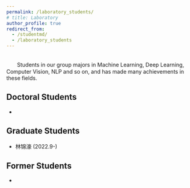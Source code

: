 ```yaml
---
permalink: /laboratory_students/
# title: Laboratory
author_profile: true
redirect_from: 
  - /studentmd/
  - /laboratory_students
---
```


<br />
　　Students in our group majors in Machine Learning, Deep Learning, Computer Vision, NLP and so on, and has made many achievements in these fields.

Doctoral Students
--------
* 

Graduate Students
--------
* 林锦濠 (2022.9-)

Former Students
--------
* 

